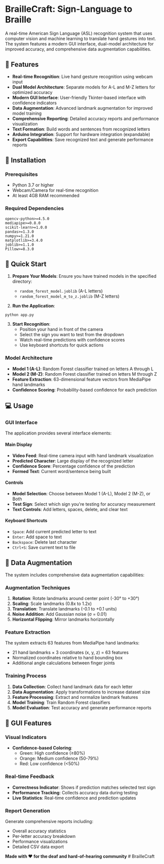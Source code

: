 # BrailleCraft: Sign-Language to Braille 
A real-time American Sign Language (ASL) recognition system that uses computer vision and machine learning to translate hand gestures into text. The system features a modern GUI interface, dual-model architecture for improved accuracy, and comprehensive data augmentation capabilities.

## 🌟 Features

- **Real-time Recognition**: Live hand gesture recognition using webcam input
- **Dual Model Architecture**: Separate models for A-L and M-Z letters for optimized accuracy
- **Modern GUI Interface**: User-friendly Tkinter-based interface with confidence indicators
- **Data Augmentation**: Advanced landmark augmentation for improved model training
- **Comprehensive Reporting**: Detailed accuracy reports and performance visualization
- **Text Formation**: Build words and sentences from recognized letters
- **Arduino Integration**: Support for hardware integration (expandable)
- **Export Capabilities**: Save recognized text and generate performance reports


## 🚀 Installation

### Prerequisites

- Python 3.7 or higher
- Webcam/Camera for real-time recognition
- At least 4GB RAM recommended


### Required Dependencies

```
opencv-python>=4.5.0
mediapipe>=0.8.0
scikit-learn>=1.0.0
pandas>=1.3.0
numpy>=1.21.0
matplotlib>=3.4.0
joblib>=1.1.0
Pillow>=8.3.0
```

## 🎯 Quick Start

1. **Prepare Your Models**: Ensure you have trained models in the specified directory:
   - `random_forest_model.joblib` (A-L letters)
   - `random_forest_model_m_to_z.joblib` (M-Z letters)

2. **Run the Application**:
```bash
python app.py
```

3. **Start Recognition**:
   - Position your hand in front of the camera
   - Select the sign you want to test from the dropdown
   - Watch real-time predictions with confidence scores
   - Use keyboard shortcuts for quick actions

### Model Architecture

- **Model 1 (A-L)**: Random Forest classifier trained on letters A through L
- **Model 2 (M-Z)**: Random Forest classifier trained on letters M through Z
- **Feature Extraction**: 63-dimensional feature vectors from MediaPipe hand landmarks
- **Confidence Scoring**: Probability-based confidence for each prediction

## 💻 Usage

### GUI Interface

The application provides several interface elements:

#### Main Display
- **Video Feed**: Real-time camera input with hand landmark visualization
- **Predicted Character**: Large display of the recognized letter
- **Confidence Score**: Percentage confidence of the prediction
- **Formed Text**: Current word/sentence being built

#### Controls
- **Model Selection**: Choose between Model 1 (A-L), Model 2 (M-Z), or Both
- **Test Sign**: Select which sign you're testing for accuracy measurement
- **Text Controls**: Add letters, spaces, delete, and clear text

#### Keyboard Shortcuts
- `Space`: Add current predicted letter to text
- `Enter`: Add space to text
- `Backspace`: Delete last character
- `Ctrl+S`: Save current text to file


## 🔄 Data Augmentation

The system includes comprehensive data augmentation capabilities:

### Augmentation Techniques

1. **Rotation**: Rotate landmarks around center point (-30° to +30°)
2. **Scaling**: Scale landmarks (0.8x to 1.2x)
3. **Translation**: Translate landmarks (-0.1 to +0.1 units)
4. **Noise Addition**: Add Gaussian noise (σ = 0.01)
5. **Horizontal Flipping**: Mirror landmarks horizontally


### Feature Extraction

The system extracts 63 features from MediaPipe hand landmarks:
- 21 hand landmarks × 3 coordinates (x, y, z) = 63 features
- Normalized coordinates relative to hand bounding box
- Additional angle calculations between finger joints

### Training Process

1. **Data Collection**: Collect hand landmark data for each letter
2. **Data Augmentation**: Apply transformations to increase dataset size
3. **Feature Processing**: Extract and normalize landmark features
4. **Model Training**: Train Random Forest classifiers
5. **Model Evaluation**: Test accuracy and generate performance reports

## 🎨 GUI Features

### Visual Indicators

- **Confidence-based Coloring**:
  - Green: High confidence (≥80%)
  - Orange: Medium confidence (50-79%)
  - Red: Low confidence (<50%)

### Real-time Feedback

- **Correctness Indicator**: Shows if prediction matches selected test sign
- **Performance Tracking**: Collects accuracy data during testing
- **Live Statistics**: Real-time confidence and prediction updates

### Report Generation

Generate comprehensive reports including:
- Overall accuracy statistics
- Per-letter accuracy breakdown
- Performance visualizations
- Detailed CSV data export


**Made with ❤️ for the deaf and hard-of-hearing community**
#   B r a i l l e C r a f t  
 